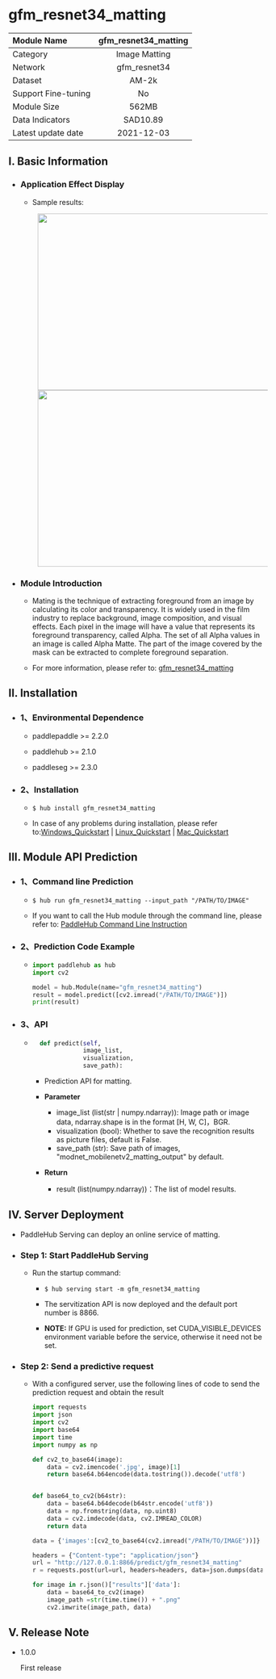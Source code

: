 # gfm_resnet34_matting

|Module Name|gfm_resnet34_matting|
| :--- | :---: |
|Category|Image Matting|
|Network|gfm_resnet34|
|Dataset|AM-2k|
|Support Fine-tuning|No|
|Module Size|562MB|
|Data Indicators|SAD10.89|
|Latest update date|2021-12-03|


## I. Basic Information

- ### Application Effect Display

  - Sample results:
    <p align="center">
    <img src="https://user-images.githubusercontent.com/35907364/145993777-9b69a85d-d31c-4743-8620-82b2a56ca1e7.jpg" width = "480" height = "350" hspace='10'/>
    <img src="https://user-images.githubusercontent.com/35907364/145993809-b0fb4bae-2c64-4868-99fc-500f19343442.png" width = "480" height = "350" hspace='10'/>
    </p>

- ### Module Introduction

  - Mating is the technique of extracting foreground from an image by calculating its color and transparency. It is widely used in the film industry to replace background, image composition, and visual effects. Each pixel in the image will have a value that represents its foreground transparency, called Alpha. The set of all Alpha values in an image is called Alpha Matte. The part of the image covered by the mask can be extracted to complete foreground separation.



  - For more information, please refer to: [gfm_resnet34_matting](https://github.com/JizhiziLi/GFM)


## II. Installation

- ### 1、Environmental Dependence

    - paddlepaddle >= 2.2.0

    - paddlehub >= 2.1.0

    - paddleseg >= 2.3.0


- ### 2、Installation

    - ```shell
      $ hub install gfm_resnet34_matting
      ```

    - In case of any problems during installation, please refer to:[Windows_Quickstart](../../../../docs/docs_en/get_start/windows_quickstart.md)
    | [Linux_Quickstart](../../../../docs/docs_en/get_start/linux_quickstart.md) | [Mac_Quickstart](../../../../docs/docs_en/get_start/mac_quickstart.md)  


## III. Module API Prediction

- ### 1、Command line Prediction

  - ```shell
    $ hub run gfm_resnet34_matting --input_path "/PATH/TO/IMAGE"
    ```

  - If you want to call the Hub module through the command line, please refer to: [PaddleHub Command Line Instruction](../../../../docs/docs_en/tutorial/cmd_usage.rst)


- ### 2、Prediction Code Example

    - ```python
      import paddlehub as hub
      import cv2

      model = hub.Module(name="gfm_resnet34_matting")
      result = model.predict([cv2.imread("/PATH/TO/IMAGE")])
      print(result)

      ```
- ### 3、API

    - ```python
        def predict(self,
                    image_list,
                    visualization,
                    save_path):
      ```

        - Prediction API for matting.

        - **Parameter**

            - image_list (list(str | numpy.ndarray)): Image path or image data, ndarray.shape is in the format \[H, W, C\]，BGR.
            - visualization (bool): Whether to save the recognition results as picture files, default is False.
            - save_path (str): Save path of images, "modnet_mobilenetv2_matting_output" by default.

        - **Return**

            - result (list(numpy.ndarray))：The list of model results.


## IV. Server Deployment

- PaddleHub Serving can deploy an online service of matting.

- ### Step 1: Start PaddleHub Serving

  - Run the startup command:

    - ```shell
      $ hub serving start -m gfm_resnet34_matting
      ```

    - The servitization API is now deployed and the default port number is 8866.

    - **NOTE:**  If GPU is used for prediction, set CUDA_VISIBLE_DEVICES environment variable before the service, otherwise it need not be set.

- ### Step 2: Send a predictive request

  - With a configured server, use the following lines of code to send the prediction request and obtain the result


    ```python
    import requests
    import json
    import cv2
    import base64
    import time
    import numpy as np

    def cv2_to_base64(image):
        data = cv2.imencode('.jpg', image)[1]
        return base64.b64encode(data.tostring()).decode('utf8')


    def base64_to_cv2(b64str):
        data = base64.b64decode(b64str.encode('utf8'))
        data = np.fromstring(data, np.uint8)
        data = cv2.imdecode(data, cv2.IMREAD_COLOR)
        return data

    data = {'images':[cv2_to_base64(cv2.imread("/PATH/TO/IMAGE"))]}

    headers = {"Content-type": "application/json"}
    url = "http://127.0.0.1:8866/predict/gfm_resnet34_matting"
    r = requests.post(url=url, headers=headers, data=json.dumps(data))

    for image in r.json()["results"]['data']:
        data = base64_to_cv2(image)
        image_path =str(time.time()) + ".png"
        cv2.imwrite(image_path, data)
      ```

## V. Release Note

- 1.0.0

  First release

